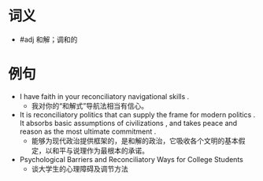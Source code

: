# 词义
- #adj 和解；调和的
# 例句
- I have faith in your reconciliatory navigational skills .
	- 我对你的“和解式”导航法相当有信心。
- It is reconciliatory politics that can supply the frame for modern politics . It absorbs basic assumptions of civilizations , and takes peace and reason as the most ultimate commitment .
	- 能够为现代政治提供框架的，是和解的政治，它吸收各个文明的基本假定，以和平与说理作为最根本的承诺。
- Psychological Barriers and Reconciliatory Ways for College Students
	- 谈大学生的心理障碍及调节方法

